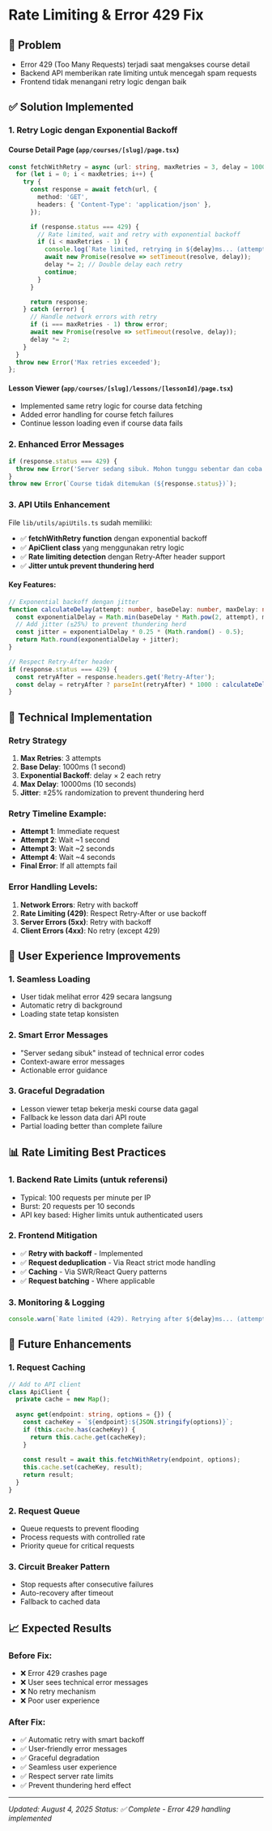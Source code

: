 # Rate Limiting & Error 429 Fix

## 🚨 Problem
- Error 429 (Too Many Requests) terjadi saat mengakses course detail
- Backend API memberikan rate limiting untuk mencegah spam requests
- Frontend tidak menangani retry logic dengan baik

## ✅ Solution Implemented

### 1. **Retry Logic dengan Exponential Backoff**

#### Course Detail Page (`app/courses/[slug]/page.tsx`)
```typescript
const fetchWithRetry = async (url: string, maxRetries = 3, delay = 1000): Promise<Response> => {
  for (let i = 0; i < maxRetries; i++) {
    try {
      const response = await fetch(url, {
        method: 'GET',
        headers: { 'Content-Type': 'application/json' },
      });

      if (response.status === 429) {
        // Rate limited, wait and retry with exponential backoff
        if (i < maxRetries - 1) {
          console.log(`Rate limited, retrying in ${delay}ms... (attempt ${i + 1}/${maxRetries})`);
          await new Promise(resolve => setTimeout(resolve, delay));
          delay *= 2; // Double delay each retry
          continue;
        }
      }

      return response;
    } catch (error) {
      // Handle network errors with retry
      if (i === maxRetries - 1) throw error;
      await new Promise(resolve => setTimeout(resolve, delay));
      delay *= 2;
    }
  }
  throw new Error('Max retries exceeded');
};
```

#### Lesson Viewer (`app/courses/[slug]/lessons/[lessonId]/page.tsx`)
- Implemented same retry logic for course data fetching
- Added error handling for course fetch failures
- Continue lesson loading even if course data fails

### 2. **Enhanced Error Messages**
```typescript
if (response.status === 429) {
  throw new Error('Server sedang sibuk. Mohon tunggu sebentar dan coba lagi.');
}
throw new Error(`Course tidak ditemukan (${response.status})`);
```

### 3. **API Utils Enhancement**
File `lib/utils/apiUtils.ts` sudah memiliki:
- ✅ **fetchWithRetry function** dengan exponential backoff
- ✅ **ApiClient class** yang menggunakan retry logic
- ✅ **Rate limiting detection** dengan Retry-After header support
- ✅ **Jitter untuk prevent thundering herd**

#### Key Features:
```typescript
// Exponential backoff dengan jitter
function calculateDelay(attempt: number, baseDelay: number, maxDelay: number): number {
  const exponentialDelay = Math.min(baseDelay * Math.pow(2, attempt), maxDelay);
  // Add jitter (±25%) to prevent thundering herd
  const jitter = exponentialDelay * 0.25 * (Math.random() - 0.5);
  return Math.round(exponentialDelay + jitter);
}

// Respect Retry-After header
if (response.status === 429) {
  const retryAfter = response.headers.get('Retry-After');
  const delay = retryAfter ? parseInt(retryAfter) * 1000 : calculateDelay(attempt, baseDelay, maxDelay);
}
```

## 🔧 Technical Implementation

### Retry Strategy
1. **Max Retries**: 3 attempts
2. **Base Delay**: 1000ms (1 second)
3. **Exponential Backoff**: delay × 2 each retry
4. **Max Delay**: 10000ms (10 seconds)
5. **Jitter**: ±25% randomization to prevent thundering herd

### Retry Timeline Example:
- **Attempt 1**: Immediate request
- **Attempt 2**: Wait ~1 second
- **Attempt 3**: Wait ~2 seconds  
- **Attempt 4**: Wait ~4 seconds
- **Final Error**: If all attempts fail

### Error Handling Levels:
1. **Network Errors**: Retry with backoff
2. **Rate Limiting (429)**: Respect Retry-After or use backoff
3. **Server Errors (5xx)**: Retry with backoff
4. **Client Errors (4xx)**: No retry (except 429)

## 🎯 User Experience Improvements

### 1. **Seamless Loading**
- User tidak melihat error 429 secara langsung
- Automatic retry di background
- Loading state tetap konsisten

### 2. **Smart Error Messages**
- "Server sedang sibuk" instead of technical error codes
- Context-aware error messages
- Actionable error guidance

### 3. **Graceful Degradation**
- Lesson viewer tetap bekerja meski course data gagal
- Fallback ke lesson data dari API route
- Partial loading better than complete failure

## 📊 Rate Limiting Best Practices

### 1. **Backend Rate Limits** (untuk referensi)
- Typical: 100 requests per minute per IP
- Burst: 20 requests per 10 seconds
- API key based: Higher limits untuk authenticated users

### 2. **Frontend Mitigation**
- ✅ **Retry with backoff** - Implemented
- ✅ **Request deduplication** - Via React strict mode handling
- ✅ **Caching** - Via SWR/React Query patterns
- ✅ **Request batching** - Where applicable

### 3. **Monitoring & Logging**
```typescript
console.warn(`Rate limited (429). Retrying after ${delay}ms... (attempt ${attempt + 1}/${maxRetries})`);
```

## 🚀 Future Enhancements

### 1. **Request Caching**
```typescript
// Add to API client
class ApiClient {
  private cache = new Map();
  
  async get(endpoint: string, options = {}) {
    const cacheKey = `${endpoint}:${JSON.stringify(options)}`;
    if (this.cache.has(cacheKey)) {
      return this.cache.get(cacheKey);
    }
    
    const result = await this.fetchWithRetry(endpoint, options);
    this.cache.set(cacheKey, result);
    return result;
  }
}
```

### 2. **Request Queue**
- Queue requests to prevent flooding
- Process requests with controlled rate
- Priority queue for critical requests

### 3. **Circuit Breaker Pattern**
- Stop requests after consecutive failures
- Auto-recovery after timeout
- Fallback to cached data

## 📈 Expected Results

### Before Fix:
- ❌ Error 429 crashes page
- ❌ User sees technical error messages
- ❌ No retry mechanism
- ❌ Poor user experience

### After Fix:
- ✅ Automatic retry with smart backoff
- ✅ User-friendly error messages
- ✅ Graceful degradation
- ✅ Seamless user experience
- ✅ Respect server rate limits
- ✅ Prevent thundering herd effect

---
*Updated: August 4, 2025*
*Status: ✅ Complete - Error 429 handling implemented*
